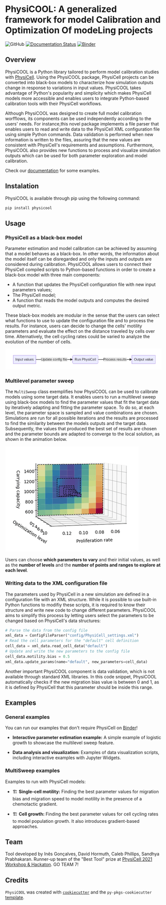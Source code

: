 # PhysiCOOL: A generalized framework for model Calibration and Optimization Of modeLing projects

![GitHub](https://img.shields.io/github/license/iggoncalves/PhysiCOOL)
[![Documentation Status](https://readthedocs.org/projects/physicool/badge/?version=latest)](https://physicool.readthedocs.io/en/latest/?badge=latest)
[![Binder](https://mybinder.org/badge_logo.svg)](https://mybinder.org/v2/gh/IGGoncalves/PhysiCOOL/HEAD?urlpath=%2Ftree%2Fexamples)

## Overview

PhysiCOOL is a Python library tailored to perform model calibration studies with [PhysiCell](https://github.com/MathCancer/PhysiCell). Using the PhysiCOOL package, PhysiCell projects can be converted into black-box models to characterize how simulation outputs change in response to variations in input values. PhysiCOOL takes advantage of Python's popularity and simplicity which makes PhysiCell models more accessible and enables users to integrate Python-based calibration tools with their PhysiCell workflows.

Although PhysiCOOL was designed to create full model calibration worfflows, its components can be used independently according to the users' needs. For instance,this novel package implements a file parser that enables users to read and write data to the PhysiCell XML configuration file using simple Python commands. Data validation is performed when new information is written to the files, assuring that the new values are consistent with PhysiCell's requirements and assumptions. Furthermore, PhysiCOOL also provides new functions to process and visualize simulation outputs which can be used for both parameter exploration and model calibration.

Check our [documentation](https://physicool.readthedocs.io) for some examples.

## Instalation

PhysiCOOL is available through pip using the following command:

```sh
pip install physicool
```

## Usage

### PhysiCell as a black-box model

Parameter estimation and model calibration can be achieved by assuming that a model behaves as a black-box. In other words, the information about the model itself can be disregarded and only the inputs and outputs are considered during calibration. PhysiCOOL allows users to connect their PhysiCell compiled scripts to Python-based functions in order to create a black-box model with three main components:

- A function that updates the PhysiCell configuration file with new input parameters values;
- The PhysiCell model;
- A function that reads the model outputs and computes the desired output metric.

These black-box models are modular in the sense that the users can select what functions to use to update the configuration file and to process the results. For instance, users can decide to change the cells' motility parameters and evaluate the effect on the distance traveled by cells over time. Alternatively, the cell cycling rates could be varied to analyze the evolution of the number of cells.

![black_box](https://github.com/IGGoncalves/PhysiCOOL/blob/main/docs/img/black_box)

### Multilevel parameter sweep

The `MultiSweep` class exemplifies how PhysiCOOL can be used to calibrate models using some target data. It enables users to run a multilevel sweep using black-box models to find the parameter values that fit the target data by iteratively adapting and fitting the parameter space. To do so, at each level, the parameter space is sampled and value combinations are chosen. Simulations are run for all possible iterations and the results are processed to find the similarity between the models outputs and the target data. Subsequently, the values that produced the best set of results are chosen and the parameter bounds are adapted to converge to the local solution, as shown in the animation below.

![exploration](https://github.com/IGGoncalves/PhysiCOOL/blob/main/docs/img/exploration.gif)

Users can choose **which parameters to vary** and their initial values, as well as the **number of levels** and the **number of points and ranges to explore at each level**. 

### Writing data to the XML configuration file

The parameters used by PhysiCell in a new simulation are defined in a configuration file with an XML structure. While it is possible to use built-in Python functions to modifiy these scripts, it is required to know their structure and write new code to change different parameters. PhysiCOOL aims to simplify this process by letting users select the parameters to be changed based on PhysiCell's data structures:

```python
# Parse the data from the config file
xml_data = ConfigFileParser("config/PhysiCell_settings.xml")
# Read the cell parameters for the "default" cell definition
cell_data = xml_data.read_cell_data("default")
# Update and write the new parameters to the config file
cell_data.motility.bias = 0.5
xml_data.update_params(name="default", new_parameters=cell_data)
```

Another important PhysiCOOL component is data validation, which is not available through standard XML libraries. In this code snippet, PhysiCOOL automatically checks if the new migration bias value is between 0 and 1, as it is defined by PhysiCell that this parameter should be inside this range.

## Examples

### General examples

You can run our examples that don't require PhysiCell on [Binder](https://mybinder.org/v2/gh/IGGoncalves/PhysiCOOL/HEAD?urlpath=%2Ftree%2Fexamples)!

- **Interactive parameter estimation example:**
A simple example of logistic growth to showcase the multilevel sweep feature.

- **Data analysis and visualization:**
Examples of data visualization scripts, including interactive examples with Jupyter Widgets.

### MultiSweep examples

Examples to run with PhysiCell models:

- 🏗️ **Single-cell motility:**
Finding the best parameter values for migration bias and migration speed to model motility in the presence of a chemotactic gradient.

- 🏗️ **Cell growth:**
Finding the best parameter values for cell cycling rates to model population growth. It also introduces gradient-based approaches.

## Team

Tool developed by Inês Gonçalves, David Hormuth, Caleb Phillips, Sandhya Prabhakaran. Runner-up team of the "Best Tool" prize at [PhysiCell 2021 Workshop & Hackaton](http://physicell.org/ws2021/#apply). GO TEAM 7!

## Credits

`PhysiCOOL` was created with [`cookiecutter`](https://cookiecutter.readthedocs.io/en/latest/) and the `py-pkgs-cookiecutter` [template](https://github.com/py-pkgs/py-pkgs-cookiecutter).

